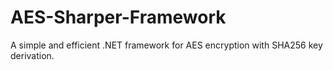 # AES-Sharper-Framework
A simple and efficient .NET framework for AES encryption with SHA256 key derivation.
